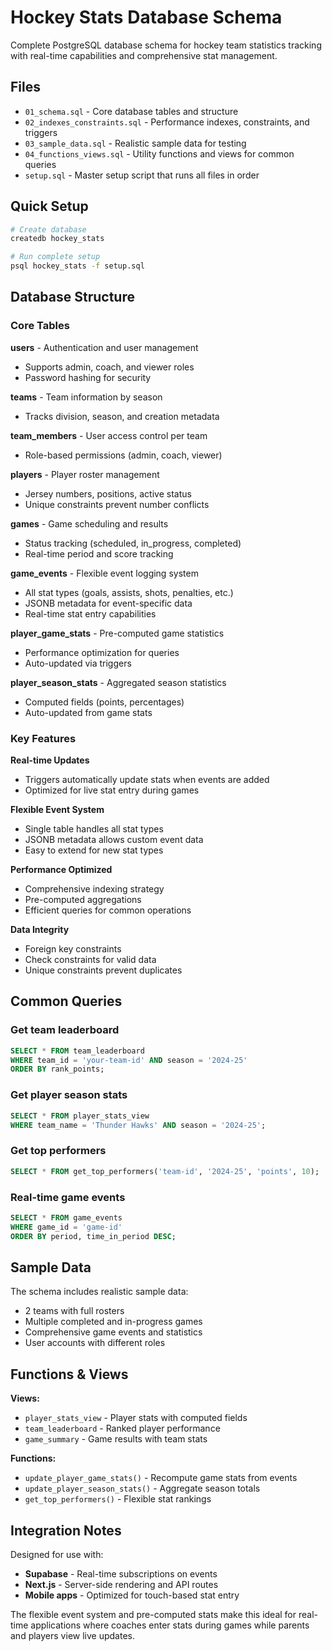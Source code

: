 # Hockey Stats Database Schema

Complete PostgreSQL database schema for hockey team statistics tracking with real-time capabilities and comprehensive stat management.

## Files

- `01_schema.sql` - Core database tables and structure
- `02_indexes_constraints.sql` - Performance indexes, constraints, and triggers
- `03_sample_data.sql` - Realistic sample data for testing
- `04_functions_views.sql` - Utility functions and views for common queries
- `setup.sql` - Master setup script that runs all files in order

## Quick Setup

```bash
# Create database
createdb hockey_stats

# Run complete setup
psql hockey_stats -f setup.sql
```

## Database Structure

### Core Tables

**users** - Authentication and user management
- Supports admin, coach, and viewer roles
- Password hashing for security

**teams** - Team information by season
- Tracks division, season, and creation metadata

**team_members** - User access control per team
- Role-based permissions (admin, coach, viewer)

**players** - Player roster management
- Jersey numbers, positions, active status
- Unique constraints prevent number conflicts

**games** - Game scheduling and results
- Status tracking (scheduled, in_progress, completed)
- Real-time period and score tracking

**game_events** - Flexible event logging system
- All stat types (goals, assists, shots, penalties, etc.)
- JSONB metadata for event-specific data
- Real-time stat entry capabilities

**player_game_stats** - Pre-computed game statistics
- Performance optimization for queries
- Auto-updated via triggers

**player_season_stats** - Aggregated season statistics  
- Computed fields (points, percentages)
- Auto-updated from game stats

### Key Features

**Real-time Updates**
- Triggers automatically update stats when events are added
- Optimized for live stat entry during games

**Flexible Event System**
- Single table handles all stat types
- JSONB metadata allows custom event data
- Easy to extend for new stat types

**Performance Optimized**
- Comprehensive indexing strategy
- Pre-computed aggregations
- Efficient queries for common operations

**Data Integrity**
- Foreign key constraints
- Check constraints for valid data
- Unique constraints prevent duplicates

## Common Queries

### Get team leaderboard
```sql
SELECT * FROM team_leaderboard 
WHERE team_id = 'your-team-id' AND season = '2024-25'
ORDER BY rank_points;
```

### Get player season stats
```sql
SELECT * FROM player_stats_view 
WHERE team_name = 'Thunder Hawks' AND season = '2024-25';
```

### Get top performers
```sql
SELECT * FROM get_top_performers('team-id', '2024-25', 'points', 10);
```

### Real-time game events
```sql
SELECT * FROM game_events 
WHERE game_id = 'game-id' 
ORDER BY period, time_in_period DESC;
```

## Sample Data

The schema includes realistic sample data:
- 2 teams with full rosters
- Multiple completed and in-progress games  
- Comprehensive game events and statistics
- User accounts with different roles

## Functions & Views

**Views:**
- `player_stats_view` - Player stats with computed fields
- `team_leaderboard` - Ranked player performance
- `game_summary` - Game results with team stats

**Functions:**
- `update_player_game_stats()` - Recompute game stats from events
- `update_player_season_stats()` - Aggregate season totals
- `get_top_performers()` - Flexible stat rankings

## Integration Notes

Designed for use with:
- **Supabase** - Real-time subscriptions on events
- **Next.js** - Server-side rendering and API routes
- **Mobile apps** - Optimized for touch-based stat entry

The flexible event system and pre-computed stats make this ideal for real-time applications where coaches enter stats during games while parents and players view live updates.